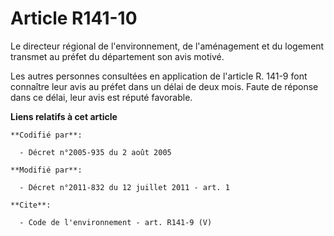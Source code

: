 # Article R141-10

Le directeur régional de l'environnement, de l'aménagement et du logement transmet au préfet du département son avis motivé. 

Les autres personnes consultées en application de l'article R. 141-9 font connaître leur avis au préfet dans un délai de deux
mois. Faute de réponse dans ce délai, leur avis est réputé favorable.

**Liens relatifs à cet article**

	**Codifié par**:

	  - Décret n°2005-935 du 2 août 2005

	**Modifié par**:

	  - Décret n°2011-832 du 12 juillet 2011 - art. 1

	**Cite**:

	  - Code de l'environnement - art. R141-9 (V)
